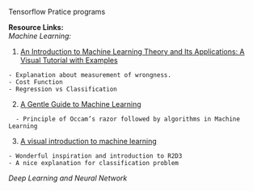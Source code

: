 Tensorflow Pratice programs

**Resource Links:**  
*Machine Learning:*  
  1. [An Introduction to Machine Learning Theory and Its Applications: A Visual Tutorial with Examples](https://www.toptal.com/machine-learning/machine-learning-theory-an-introductory-primer)
```
- Explanation about measurement of wrongness.
- Cost Function
- Regression vs Classification
```
  2. [A Gentle Guide to Machine Learning](https://monkeylearn.com/blog/gentle-guide-to-machine-learning/)  
```
  - Principle of Occam’s razor followed by algorithms in Machine Learning
```
  3. [A visual introduction to machine learning](http://www.r2d3.us/visual-intro-to-machine-learning-part-1/)
  ```
  - Wonderful inspiration and introduction to R2D3
  - A nice explanation for classification problem
  ```

*Deep Learning and Neural Network*
